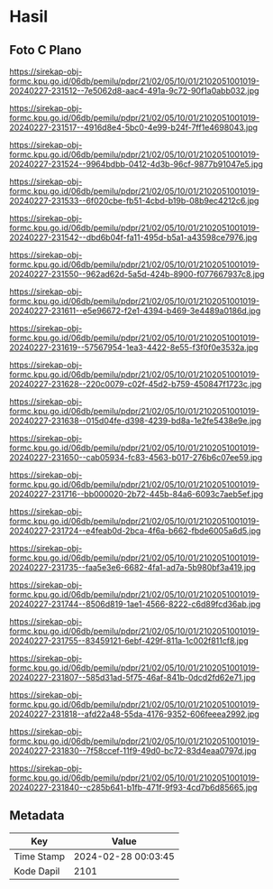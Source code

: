 # Hasil

## Foto C Plano

https://sirekap-obj-formc.kpu.go.id/06db/pemilu/pdpr/21/02/05/10/01/2102051001019-20240227-231512--7e5062d8-aac4-491a-9c72-90f1a0abb032.jpg

https://sirekap-obj-formc.kpu.go.id/06db/pemilu/pdpr/21/02/05/10/01/2102051001019-20240227-231517--4916d8e4-5bc0-4e99-b24f-7ff1e4698043.jpg

https://sirekap-obj-formc.kpu.go.id/06db/pemilu/pdpr/21/02/05/10/01/2102051001019-20240227-231524--9964bdbb-0412-4d3b-96cf-9877b91047e5.jpg

https://sirekap-obj-formc.kpu.go.id/06db/pemilu/pdpr/21/02/05/10/01/2102051001019-20240227-231533--6f020cbe-fb51-4cbd-b19b-08b9ec4212c6.jpg

https://sirekap-obj-formc.kpu.go.id/06db/pemilu/pdpr/21/02/05/10/01/2102051001019-20240227-231542--dbd6b04f-fa11-495d-b5a1-a43598ce7976.jpg

https://sirekap-obj-formc.kpu.go.id/06db/pemilu/pdpr/21/02/05/10/01/2102051001019-20240227-231550--962ad62d-5a5d-424b-8900-f077667937c8.jpg

https://sirekap-obj-formc.kpu.go.id/06db/pemilu/pdpr/21/02/05/10/01/2102051001019-20240227-231611--e5e96672-f2e1-4394-b469-3e4489a0186d.jpg

https://sirekap-obj-formc.kpu.go.id/06db/pemilu/pdpr/21/02/05/10/01/2102051001019-20240227-231619--57567954-1ea3-4422-8e55-f3f0f0e3532a.jpg

https://sirekap-obj-formc.kpu.go.id/06db/pemilu/pdpr/21/02/05/10/01/2102051001019-20240227-231628--220c0079-c02f-45d2-b759-450847f1723c.jpg

https://sirekap-obj-formc.kpu.go.id/06db/pemilu/pdpr/21/02/05/10/01/2102051001019-20240227-231638--015d04fe-d398-4239-bd8a-1e2fe5438e9e.jpg

https://sirekap-obj-formc.kpu.go.id/06db/pemilu/pdpr/21/02/05/10/01/2102051001019-20240227-231650--cab05934-fc83-4563-b017-276b6c07ee59.jpg

https://sirekap-obj-formc.kpu.go.id/06db/pemilu/pdpr/21/02/05/10/01/2102051001019-20240227-231716--bb000020-2b72-445b-84a6-6093c7aeb5ef.jpg

https://sirekap-obj-formc.kpu.go.id/06db/pemilu/pdpr/21/02/05/10/01/2102051001019-20240227-231724--e4feab0d-2bca-4f6a-b662-fbde6005a6d5.jpg

https://sirekap-obj-formc.kpu.go.id/06db/pemilu/pdpr/21/02/05/10/01/2102051001019-20240227-231735--faa5e3e6-6682-4fa1-ad7a-5b980bf3a419.jpg

https://sirekap-obj-formc.kpu.go.id/06db/pemilu/pdpr/21/02/05/10/01/2102051001019-20240227-231744--8506d819-1ae1-4566-8222-c6d89fcd36ab.jpg

https://sirekap-obj-formc.kpu.go.id/06db/pemilu/pdpr/21/02/05/10/01/2102051001019-20240227-231755--83459121-6ebf-429f-811a-1c002f811cf8.jpg

https://sirekap-obj-formc.kpu.go.id/06db/pemilu/pdpr/21/02/05/10/01/2102051001019-20240227-231807--585d31ad-5f75-46af-841b-0dcd2fd62e71.jpg

https://sirekap-obj-formc.kpu.go.id/06db/pemilu/pdpr/21/02/05/10/01/2102051001019-20240227-231818--afd22a48-55da-4176-9352-606feeea2992.jpg

https://sirekap-obj-formc.kpu.go.id/06db/pemilu/pdpr/21/02/05/10/01/2102051001019-20240227-231830--7f58ccef-11f9-49d0-bc72-83d4eaa0797d.jpg

https://sirekap-obj-formc.kpu.go.id/06db/pemilu/pdpr/21/02/05/10/01/2102051001019-20240227-231840--c285b641-b1fb-471f-9f93-4cd7b6d85665.jpg


## Metadata

| Key        | Value               |
| ---------- | ------------------- |
| Time Stamp | 2024-02-28 00:03:45 |
| Kode Dapil | 2101                |



